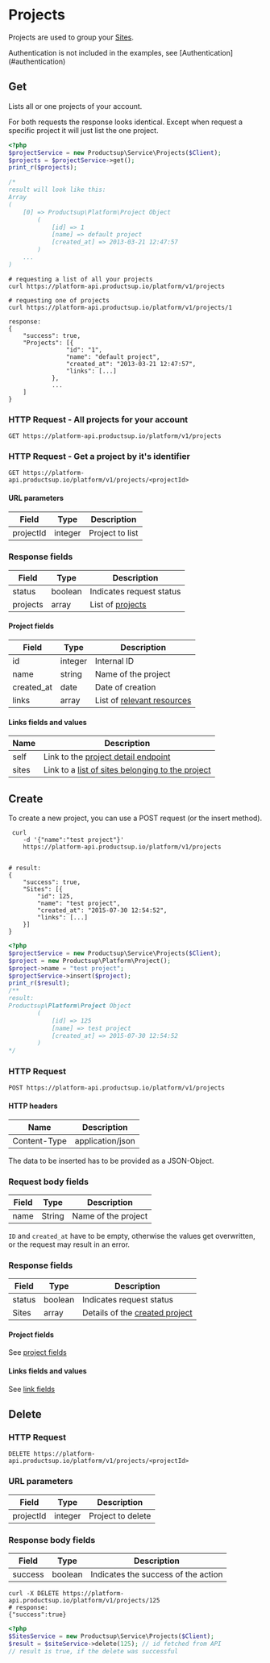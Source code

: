 # Projects
Projects are used to group your [Sites](#sites).
<aside class="info">Authentication is not included in the examples, see [Authentication](#authentication)</aside>

## Get
Lists all or one projects of your account.

For both requests the response looks identical. Except when request a specific project it will just list the one project.

```php
<?php
$projectService = new Productsup\Service\Projects($Client);
$projects = $projectService->get();
print_r($projects);

/*
result will look like this:
Array
(
    [0] => Productsup\Platform\Project Object
        (
            [id] => 1
            [name] => default project
            [created_at] => 2013-03-21 12:47:57
        )
    ...
)

```

```shell
# requesting a list of all your projects
curl https://platform-api.productsup.io/platform/v1/projects
```

```shell
# requesting one of projects
curl https://platform-api.productsup.io/platform/v1/projects/1
```

```shell    
response: 
{
    "success": true,
    "Projects": [{
                "id": "1",
                "name": "default project",
                "created_at": "2013-03-21 12:47:57",
                "links": [...]
            }, 
            ...
    ]
}
```
### HTTP Request - All projects for your account

`GET https://platform-api.productsup.io/platform/v1/projects`

### <a name="project-request-by-id"></a> HTTP Request - Get a project by it's identifier

`GET https://platform-api.productsup.io/platform/v1/projects/<projectId>`

#### URL parameters
Field | Type | Description
------ | -------- | --------------
projectId | integer | Project to list

### Response fields
Field | Type | Description
------ | -------- | --------------
status | boolean | Indicates request status
projects | array | List of [projects](#project-response-project)

#### <a name="project-response-project"></a> Project fields
Field | Type | Description
--- | --- | ---
id | integer | Internal ID
name | string | Name of the project
created_at | date | Date of creation
links | array | List of [relevant resources](#project-response-links)

#### <a name="project-response-links"></a> Links fields and values
Name | Description
--- | ---
self | Link to the [project detail endpoint](#project-request-by-id)
sites | Link to a [list of sites belonging to the project](#sites-request-by-project)

## Create
To create a new project, you can use a POST request (or the insert method).

```shell
 curl 
    -d '{"name":"test project"}' 
    https://platform-api.productsup.io/platform/v1/projects


# result:
{
    "success": true,
    "Sites": [{
        "id": 125,
        "name": "test project",
        "created_at": "2015-07-30 12:54:52",
        "links": [...]
    }]
}
```

```php
<?php
$projectService = new Productsup\Service\Projects($Client);
$project = new Productsup\Platform\Project();
$project->name = "test project";
$projectService->insert($project);
print_r($result); 
/**
result:
Productsup\Platform\Project Object
        (
            [id] => 125
            [name] => test project
            [created_at] => 2015-07-30 12:54:52
        )
*/
```

### HTTP Request

`POST https://platform-api.productsup.io/platform/v1/projects`

#### HTTP headers
Name | Description
--- | ---
Content-Type | application/json

The data to be inserted has to be provided as a JSON-Object.

### Request body fields
Field | Type | Description
------ | -------- | --------------
name | String | Name of the project

`ID` and `created_at` have to be empty, otherwise the values get overwritten, or the request may result in an error.

### Response fields
Field | Type | Description
------ | -------- | --------------
status | boolean | Indicates request status
Sites | array | Details of the [created project](#project-response-project)

#### Project fields
See [project fields](#project-response-project)

#### Links fields and values
See [link fields](#project-response-links)

## Delete
### HTTP Request

`DELETE https://platform-api.productsup.io/platform/v1/projects/<projectId>`

### URL parameters
Field | Type | Description
--- | --- | ---
projectId | integer | Project to delete

### Response body fields
Field | Type | Description
--- | --- | ---
success | boolean | Indicates the success of the action

```shell
curl -X DELETE https://platform-api.productsup.io/platform/v1/projects/125
# response:
{"success":true}
```

```php
<?php
$SitesService = new Productsup\Service\Projects($Client);
$result = $siteService->delete(125); // id fetched from API
// result is true, if the delete was successful
```

